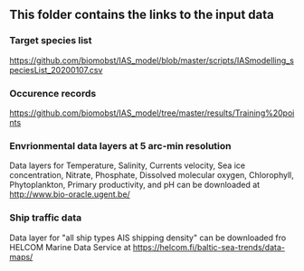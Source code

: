## This folder contains the links to the input data

### Target species list
https://github.com/biomobst/IAS_model/blob/master/scripts/IASmodelling_speciesList_20200107.csv

### Occurence records
https://github.com/biomobst/IAS_model/tree/master/results/Training%20points

### Envrionmental data layers at 5 arc-min resolution
Data layers for Temperature, Salinity, Currents velocity, Sea ice concentration, Nitrate, Phosphate, Dissolved molecular oxygen, Chlorophyll, Phytoplankton, Primary productivity, and pH can be downloaded at http://www.bio-oracle.ugent.be/

### Ship traffic data
Data layer for "all ship types AIS shipping density" can be downloaded fro HELCOM Marine Data Service at https://helcom.fi/baltic-sea-trends/data-maps/
